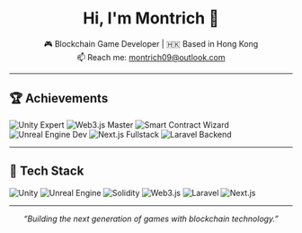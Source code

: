 <h1 align="center">Hi, I'm Montrich 👋</h1>
<p align="center">
  🎮 Blockchain Game Developer | 🇭🇰 Based in Hong Kong  
  <br />
  📫 Reach me: <a href="mailto:montrich09@outlook.com">montrich09@outlook.com</a>
</p>

---

## 🏆 Achievements

![Unity Expert](https://img.shields.io/badge/Unity-Expert-black?logo=unity)
![Web3.js Master](https://img.shields.io/badge/Web3.js-Master-green?logo=web3dotjs)
![Smart Contract Wizard](https://img.shields.io/badge/Solidity-Wizard-363636?logo=solidity)
![Unreal Engine Dev](https://img.shields.io/badge/Unreal-GameDev-0d1117?logo=unrealengine)
![Next.js Fullstack](https://img.shields.io/badge/Next.js-Fullstack-000000?logo=nextdotjs)
![Laravel Backend](https://img.shields.io/badge/Laravel-Backend-red?logo=laravel)

---

## 🚀 Tech Stack

![Unity](https://img.shields.io/badge/Unity-100000?style=for-the-badge&logo=unity&logoColor=white)
![Unreal Engine](https://img.shields.io/badge/Unreal%20Engine-0E1128?style=for-the-badge&logo=unrealengine)
![Solidity](https://img.shields.io/badge/Solidity-363636?style=for-the-badge&logo=solidity)
![Web3.js](https://img.shields.io/badge/Web3.js-292929?style=for-the-badge&logo=web3dotjs)
![Laravel](https://img.shields.io/badge/Laravel-E53935?style=for-the-badge&logo=laravel&logoColor=white)
![Next.js](https://img.shields.io/badge/Next.js-000000?style=for-the-badge&logo=nextdotjs)

---

<p align="center">
  <i>“Building the next generation of games with blockchain technology.”</i>
</p>
